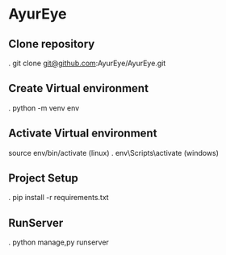 # AyurEye

## Clone repository
 . git clone git@github.com:AyurEye/AyurEye.git

## Create Virtual environment
 . python -m venv env

## Activate Virtual environment
source env/bin/activate (linux)
 . env\Scripts\activate (windows)


## Project Setup 
 . pip install -r requirements.txt

## RunServer 
 . python manage,py runserver 

